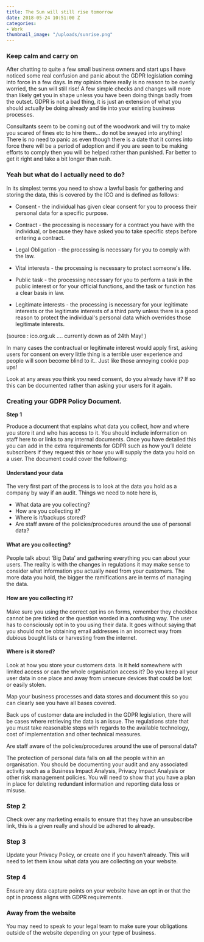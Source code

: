 ```yaml
---
title: The Sun will still rise tomorrow
date: 2018-05-24 10:51:00 Z
categories:
- Work
thumbnail_image: "/uploads/sunrise.png"
---
```


### Keep calm and carry on

After chatting to quite a few small business owners and start ups I have noticed some real confusion and panic about the GDPR legislation coming into force in a few days. In my opinion there really is no reason to be overly worried, the sun will still rise! A few simple checks and changes will more than likely get you in shape unless you have been doing things badly from the outset. GDPR is not a bad thing, it is just an extension of what you should actually be doing already and tie into your existing business processes.

Consultants seem to be coming out of the woodwork and will try to make you scared of fines etc to hire them... do not be swayed into anything! There is no need to panic as even though there is a date that it comes into force there will be a period of adoption and if you are seen to be making efforts to comply then you will be helped rather than punished. Far better to get it right and take a bit longer than rush.


### Yeah but what do I actually need to do?

In its simplest terms you need to show a lawful basis for gathering and storing the data, this is covered by the ICO and is defined as follows:

* Consent - the individual has given clear consent for you to process their personal data for a specific purpose.

* Contract - the processing is necessary for a contract you have with the individual, or because they have asked you to take specific steps before entering a contract.

* Legal Obligation - the processing is necessary for you to comply with the law.

* Vital interests - the processing is necessary to protect someone's life.

* Public task - the processing necessary for you to perform a task in the public interest or for your official functions, and the task or function has a clear basis in law.

* Legitimate interests - the processing is necessary for your legitimate interests or the legitimate interests of a third party unless there is a good reason to protect the individual's personal data which overrides those legitimate interests.

(source : ico.org.uk .... currently down as of 24th May! )


In many cases the contractual or legitimate interest would apply first, asking users for consent on every little thing is a terrible user experience and people will soon become blind to it.. Just like those annoying cookie pop ups! 

Look at any areas you think you need consent, do you already have it? If so this can be documented rather than asking your users for it again.


### Creating your GDPR Policy Document.

**Step 1**

Produce a document that explains what data you collect, how and where you store it and who has access to it.  You should include information on staff here to or links to any internal documents. Once you have detailed this you can add in the extra requirements for GDPR such as how you’ll delete subscribers if they request this or how you will supply the data you hold on a user. The document could cover the following:

#### Understand your data
The very first part of the process is to look at the data you hold as a company by way if an audit. Things we need to note here is,
* What data are you collecting?
* How are you collecting it?
* Where is it/backups stored?
* Are staff aware of the policies/procedures around the use of personal data?

#### What are you collecting?
People talk about ‘Big Data’ and gathering everything you can about your users. The reality is with the changes in regulations it may make sense to consider what information you actually need from your customers. The more data you hold, the bigger the ramifications are in terms of managing the data.
 
#### How are you collecting it?
Make sure you using the correct opt ins on forms, remember they checkbox cannot be pre ticked or the question worded in a confusing way. The user has to consciously opt in to you using their data. It goes without saying that you should not be obtaining email addresses in an incorrect way from dubious bought lists or harvesting from the internet.
 
#### Where is it stored?
Look at how you store your customers data. Is it held somewhere with limited access or can the whole organisation access it? Do you keep all your user data in one place and away from unsecure devices that could be lost or easily stolen.
 
Map your business processes and data stores and document this so you can clearly see you have all bases covered.
 
Back ups of customer data are included in the GDPR legislation, there will be cases where retrieving the data is an issue. The regulations state that you must take reasonable steps with regards to the available technology, cost of implementation and other technical measures.
 
Are staff aware of the policies/procedures around the use of personal data?

The protection of personal data falls on all the people within an organisation. You should be documenting your audit and any associated activity such as a Business Impact Analysis, Privacy Impact Analysis or other risk management policies. You will need to show that you have a plan in place for deleting redundant information and reporting data loss or misuse.


### Step 2

Check over any marketing emails to ensure that they have an unsubscribe link, this is a given really and should be adhered to already.
 
### Step 3

Update your Privacy Policy, or create one if you haven’t already. This will need to let them know what data you are collecting on your website.
 
### Step 4

Ensure any data capture points on your website have an opt in or that the opt in process aligns with GDPR requirements.
 

### Away from the website

You may need to speak to your legal team to make sure your obligations outside of the website depending on your type of business. 
 
 

